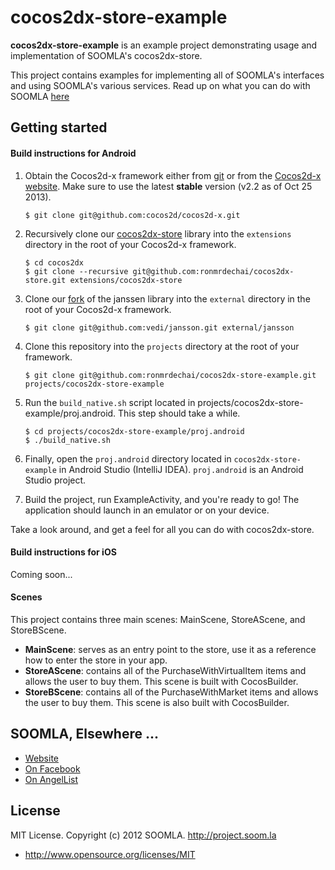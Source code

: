 # cocos2dx-store-example

**cocos2dx-store-example** is an example project demonstrating usage and implementation of SOOMLA's cocos2dx-store.

This project contains examples for implementing all of SOOMLA's interfaces and using SOOMLA's various services. Read up on what you can do with SOOMLA [here](https://github.com/soomla/android-store/wiki)

## Getting started

#### Build instructions for Android

1. Obtain the Cocos2d-x framework either from [git](https://github.com/cocos2d/cocos2d-x) or from the [Cocos2d-x website](http://www.cocos2d-x.org/download). Make sure to use the latest **stable** version (v2.2 as of Oct 25 2013).
    ```
    $ git clone git@github.com:cocos2d/cocos2d-x.git
    ```

2. Recursively clone our [cocos2dx-store](https://github.com/ronmrdechai/cocos2dx-store) library into the `extensions` directory in the root of your Cocos2d-x framework.
    ```
    $ cd cocos2dx
    $ git clone --recursive git@github.com:ronmrdechai/cocos2dx-store.git extensions/cocos2dx-store
    ```

3. Clone our [fork](https://github.com/vedi/jansson) of the janssen library into the `external` directory in the root of your Cocos2d-x framework.
    ```
    $ git clone git@github.com:vedi/jansson.git external/jansson
    ```

4. Clone this repository into the `projects` directory at the root of your framework.
    ```
    $ git clone git@github.com:ronmrdechai/cocos2dx-store-example.git projects/cocos2dx-store-example
    ```

5. Run the `build_native.sh` script located in projects/cocos2dx-store-example/proj.android. This step should take a while.
    ```
    $ cd projects/cocos2dx-store-example/proj.android
    $ ./build_native.sh
    ```

6. Finally, open the `proj.android` directory located in `cocos2dx-store-example` in Android Studio (IntelliJ IDEA). `proj.android` is an Android Studio project.
7. Build the project, run ExampleActivity, and you're ready to go! The application should launch in an emulator or on your device.

Take a look around, and get a feel for all you can do with cocos2dx-store.


#### Build instructions for iOS

Coming soon...


#### Scenes

This project contains three main scenes: MainScene, StoreAScene, and StoreBScene.
- **MainScene**: serves as an entry point to the store, use it as a reference how to enter the store in your app.
- **StoreAScene**: contains all of the PurchaseWithVirtualItem items and allows the user to buy them. This scene is built with CocosBuilder.
- **StoreBScene**: contains all of the PurchaseWithMarket items and allows the user to buy them. This scene is also built with CocosBuilder.

## SOOMLA, Elsewhere ...

+ [Website](http://soom.la/)
+ [On Facebook](https://www.facebook.com/pages/The-SOOMLA-Project/389643294427376)
+ [On AngelList](https://angel.co/the-soomla-project)

## License

MIT License. Copyright (c) 2012 SOOMLA. http://project.soom.la
+ http://www.opensource.org/licenses/MIT


